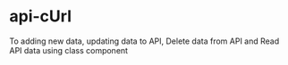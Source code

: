 # api-cUrl
To adding new data, updating data to API, Delete data from API and Read API data using class component
